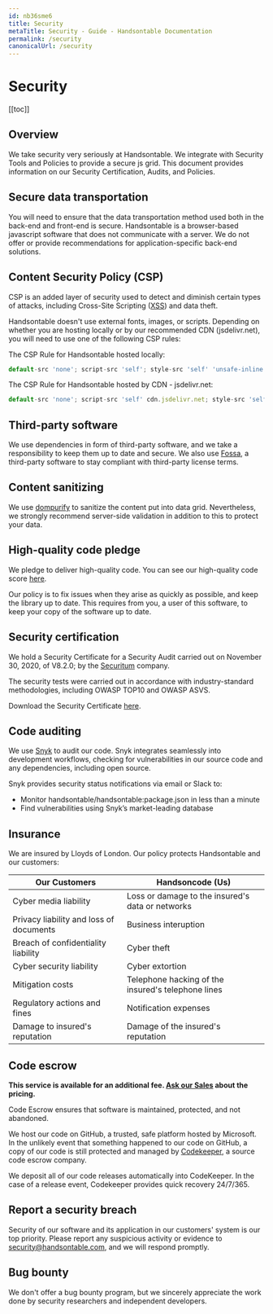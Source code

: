 ```yaml
---
id: nb36sme6
title: Security
metaTitle: Security - Guide - Handsontable Documentation
permalink: /security
canonicalUrl: /security
---
```


# Security

[[toc]]

## Overview

We take security very seriously at Handsontable. We integrate with Security Tools and Policies to provide a secure js grid. This document provides information on our Security Certification, Audits, and Policies.

## Secure data transportation

You will need to ensure that the data transportation method used both in the back-end and front-end is secure.
Handsontable is a browser-based javascript software that does not communicate with a server. We do not offer or provide recommendations for application-specific back-end solutions.

## Content Security Policy (CSP)

CSP is an added layer of security used to detect and diminish certain types of attacks, including Cross-Site Scripting ([XSS](https://developer.mozilla.org/en-US/docs/Glossary/Cross-site_scripting)) and data theft.

Handsontable doesn't use external fonts, images, or scripts. Depending on whether you are hosting locally or by our recommended CDN (jsdelivr.net), you will need to use one of the following CSP rules:

The CSP Rule for Handsontable hosted locally:
```js
default-src 'none'; script-src 'self'; style-src 'self' 'unsafe-inline'
```

The CSP Rule for Handsontable hosted by CDN  - jsdelivr.net:
```js
default-src 'none'; script-src 'self' cdn.jsdelivr.net; style-src 'self' 'unsafe-inline' cdn.jsdelivr.net
```

## Third-party software

We use dependencies in form of third-party software, and we take a responsibility to keep them up to date and secure. We also use [Fossa](https://fossa.com), a third-party software to stay compliant with third-party license terms.

## Content sanitizing

We use [dompurify](https://www.npmjs.com/package/dompurify) to sanitize the content put into data grid. Nevertheless, we strongly recommend server-side validation in addition to this to protect your data.

## High-quality code pledge

We pledge to deliver high-quality code. You can see our high-quality code score [here](https://lgtm.com/projects/g/handsontable/handsontable/context:javascript).

Our policy is to fix issues when they arise as quickly as possible, and keep the library up to date. This requires from you, a user of this software, to keep your copy of the software up to date.

## Security certification

We hold a Security Certificate for a Security Audit carried out on November 30, 2020, of V8.2.0; by the [Securitum](https://securitum.pl/) company.

The security tests were carried out in accordance with industry-standard methodologies, including OWASP TOP10 and OWASP ASVS.

Download the Security Certificate [here](https://github.com/handsontable/handsontable/files/6967577/Security_certificate.pdf).

## Code auditing

We use [Snyk](https://snyk.io/test/github/handsontable/handsontable?targetFile=package.json) to audit our code. Snyk integrates seamlessly into development workflows, checking for vulnerabilities in our source code and any dependencies, including open source.

Snyk provides security status notifications via email or Slack to:
 -  Monitor handsontable/handsontable:package.json in less than a minute
 -  Find vulnerabilities using Snyk’s market-leading database

## Insurance

We are insured by Lloyds of London. Our policy protects Handsontable and our customers:

| Our Customers | Handsoncode (Us)  |
|--|--|
| Cyber media liability | Loss or damage to the insured's data or networks  |
| Privacy liability and loss of documents | Business interuption |
| Breach of confidentiality liability | Cyber theft|
| Cyber security liability | Cyber extortion |
| Mitigation costs | Telephone hacking of the insured's telephone lines |
| Regulatory actions and fines | Notification expenses |
| Damage to insured's reputation | Damage of the insured's reputation |

## Code escrow

**This service is available for an additional fee. [Ask our Sales](https://handsontable.com/contact?category=request_for_quotation) about the pricing.**

Code Escrow ensures that software is maintained, protected, and not abandoned.

We host our code on GitHub, a trusted, safe platform hosted by Microsoft. In the unlikely event that something happened to our code on GitHub, a copy of our code is still protected and managed by [Codekeeper](https://codekeeper.co/), a source code escrow company.

We deposit all of our code releases automatically into CodeKeeper. In the case of a release event, Codekeeper provides quick recovery 24/7/365.

## Report a security breach

Security of our software and its application in our customers' system is our top priority. Please report any suspicious activity or evidence to [security@handsontable.com](mailto:security@handsontable.com), and we will respond promptly.

## Bug bounty

We don't offer a bug bounty program, but we sincerely appreciate the work done by security researchers and independent developers.
